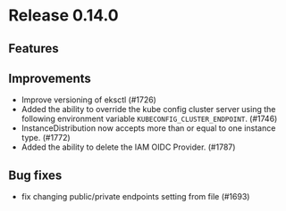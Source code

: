 # Release 0.14.0

## Features

## Improvements

- Improve versioning of eksctl (#1726)
- Added the ability to override the kube config cluster server using the
  following environment variable `KUBECONFIG_CLUSTER_ENDPOINT`. (#1746)
- InstanceDistribution now accepts more than or equal to one instance type. (#1772)
- Added the ability to delete the IAM OIDC Provider. (#1787)

## Bug fixes

- fix changing public/private endpoints setting from file (#1693)
